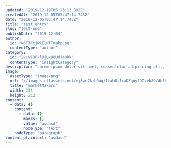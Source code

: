 ```yaml
---
updated: "2019-12-19T05:23:13.392Z"
createdAt: "2019-12-05T05:47:14.743Z"
date: "2019-12-05T05:47:14.743Z"
title: "test entry"
slug: "test-one"
publishDate: "2019-12-04"
author:
  id: "N6TICtjwkElNTTnabpLpQ"
  contentType: "author"
category:
  id: "2vLVI3PklUjUxU8UdJa0Rk"
  contentType: "insightCategory"
description: "Lorem ipsum dolor sit amet, consectetur adipiscing elit, sed do eiusmod tempor incididunt ut labore et dolore magna aliqua."
image:
  assetType: "image/png"
  url: "//images.ctfassets.net/mj8wo7kib9ug/1fahDt1caDZqoyJOOzeb8O/db5b4d25b8df48f7a1f5e4c8ad78215a/marketMakers.png"
  title: "marketMakers"
  width: 211
  height: 212
content:
  - data: {}
    content:
      - data: {}
        marks: []
        value: "asdasd"
        nodeType: "text"
    nodeType: "paragraph"
content_plaintext: "asdasd"
---
```

